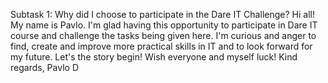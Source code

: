 Subtask 1:  Why did I choose to participate in the Dare IT Challenge?
Hi all! My name is Pavlo. I'm glad having this opportunity to participate in Dare IT course and challenge the tasks being given here. I'm curious and anger to find, create and improve more practical skills in IT and to look forward for my future. Let's the story begin!
Wish everyone and myself luck!
Kind regards, Pavlo D

